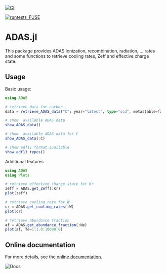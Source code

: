 [![CI](https://github.com/ProjectTorreyPines/ADAS.jl/actions/workflows/CI.yml/badge.svg?branch=master)](https://github.com/ProjectTorreyPines/ADAS.jl/actions/workflows/CI.yml)

[![runtests_FUSE](https://github.com/ProjectTorreyPines/ADAS.jl/actions/workflows/runtest_FUSE.yml/badge.svg?branch=master)](https://github.com/ProjectTorreyPines/ADAS.jl/actions/workflows/runtest_FUSE.yml)

# ADAS.jl

This package provides ADAS ionization, recombination, radiation, ... rates and some functions to retrieve cooling rates, Zeff and effective charge state.

## Usage

Basic usage:
```julia
using ADAS

# retrieve data for carbon
data = retrieve_ADAS_data("C"; year="latest", type="scd", metastable=false)

# show  available ADAS data
show_ADAS_data()

# show  available ADAS data for C
show_ADAS_data(:C)

# show adf11 format available
show_adf11_types()
```

Additional features
```julia
using ADAS
using Plots

# retrieve effective charge state for Kr
zeff = ADAS.get_Zeff(:Kr)
plot(zeff)

# retrieve cooling rate for W
cr = ADAS.get_cooling_rates(:W)
plot(cr)

# retrieve abundance fraction
af = ADAS.get_abundance_fraction(:Ne)
plot(af, Te=1:1.0:10000.0)
```

## Online documentation
For more details, see the [online documentation](https://projecttorreypines.github.io/ADAS.jl/dev).

![Docs](https://github.com/ProjectTorreyPines/ADAS.jl/actions/workflows/make_docs.yml/badge.svg)

